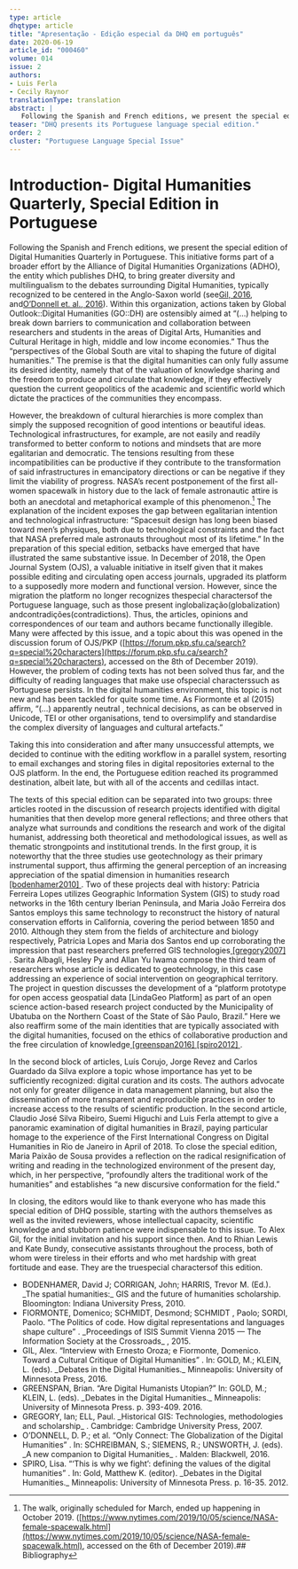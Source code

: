```yaml
---
type: article
dhqtype: article
title: "Apresentação - Edição especial da DHQ em português"
date: 2020-06-19
article_id: "000460"
volume: 014
issue: 2
authors:
- Luis Ferla
- Cecily Raynor
translationType: translation
abstract: |
   Following the Spanish and French editions, we present the special edition of Digital Humanities Quarterly in Portuguese. The premise is that the digital humanities can only fully assume its desired identity, namely that of the valuation of knowledge sharing and the freedom to produce and circulate that knowledge, if they effectively question the current geopolitics of the academic and scientific world which dictate the practices of the communities they encompass.
teaser: "DHQ presents its Portuguese language special edition."
order: 2
cluster: "Portuguese Language Special Issue"
---
```


# Introduction- Digital Humanities Quarterly, Special Edition in Portuguese

Following the Spanish and French editions, we present the special edition of Digital Humanities Quarterly in Portuguese. This initiative forms part of a broader effort by the Alliance of Digital Humanities Organizations (ADHO), the entity which publishes DHQ, to bring greater diversity and multilingualism to the debates surrounding Digital Humanities, typically recognized to be centered in the Anglo-Saxon world (see[Gil, 2016](#gil2016), and[O’Donnell et. al., 2016](#odonnell2016)). Within this organization, actions taken by Global Outlook::Digital Humanities (GO::DH) are ostensibly aimed at “(…) helping to break down barriers to communication and collaboration between researchers and students in the areas of Digital Arts, Humanities and Cultural Heritage in high, middle and low income economies.” Thus the “perspectives of the Global South are vital to shaping the future of digital humanities.” The premise is that the digital humanities can only fully assume its desired identity, namely that of the valuation of knowledge sharing and the freedom to produce and circulate that knowledge, if they effectively question the current geopolitics of the academic and scientific world which dictate the practices of the communities they encompass.

However, the breakdown of cultural hierarchies is more complex than simply the supposed recognition of good intentions or beautiful ideas. Technological infrastructures, for example, are not easily and readily transformed to better conform to notions and mindsets that are more egalitarian and democratic. The tensions resulting from these incompatibilities can be productive if they contribute to the transformation of said infrastructures in emancipatory directions or can be negative if they limit the viability of progress. NASA’s recent postponement of the first all-women spacewalk in history due to the lack of female astronautic attire is both an anecdotal and metaphorical example of this phenomenon.[^5] The explanation of the incident exposes the gap between egalitarian intention and technological infrastructure: “Spacesuit design has long been biased toward men’s physiques, both due to technological constraints and the fact that NASA preferred male astronauts throughout most of its lifetime.” In the preparation of this special edition, setbacks have emerged that have illustrated the same substantive issue. In December of 2018, the Open Journal System (OJS), a valuable initiative in itself given that it makes possible editing and circulating open access journals, upgraded its platform to a supposedly more modern and functional version. However, since the migration the platform no longer recognizes thespecial charactersof the Portuguese language, such as those present inglobalização(globalization) andcontradições(contradictions). Thus, the articles, opinions and correspondences of our team and authors became functionally illegible. Many were affected by this issue, and a topic about this was opened in the discussion forum of OJS/PKP ([https://forum.pkp.sfu.ca/search?q=special%20characters](https://forum.pkp.sfu.ca/search?q=special%20characters), accessed on the 8th of December 2019). However, the problem of coding texts has not been solved thus far, and the difficulty of reading languages that make use ofspecial characterssuch as Portuguese persists. In the digital humanities environment, this topic is not new and has been tackled for quite some time. As Fiormonte et al (2015) affirm, “(…) apparently neutral , technical decisions, as can be observed in Unicode, TEI or other organisations, tend to oversimplify and standardise the complex diversity of languages and cultural artefacts.” 

Taking this into consideration and after many unsuccessful attempts, we decided to continue with the editing workflow in a parallel system, resorting to email exchanges and storing files in digital repositories external to the OJS platform. In the end, the Portuguese edition reached its programmed destination, albeit late, but with all of the accents and cedillas intact.

The texts of this special edition can be separated into two groups: three articles rooted in the discussion of research projects identified with digital humanities that then develop more general reflections; and three others that analyze what surrounds and conditions the research and work of the digital humanist, addressing both theoretical and methodological issues, as well as thematic strongpoints and institutional trends. In the first group, it is noteworthy that the three studies use geotechnology as their primary instrumental support, thus affirming the general perception of an increasing appreciation of the spatial dimension in humanities research<a class="footnote-ref" href="#bodenhamer2010"> [bodenhamer2010] </a>. Two of these projects deal with history: Patricia Ferreira Lopes utilizes Geographic Information System (GIS) to study road networks in the 16th century Iberian Peninsula, and Maria João Ferreira dos Santos employs this same technology to reconstruct the history of natural conservation efforts in California, covering the period between 1850 and 2010. Although they stem from the fields of architecture and biology respectively, Patrícia Lopes and Maria dos Santos end up corroborating the impression that past researchers preferred GIS technologies<a class="footnote-ref" href="#gregory2007"> [gregory2007] </a>. Sarita Albagli, Hesley Py and Allan Yu Iwama compose the third team of researchers whose article is dedicated to geotechnology, in this case addressing an experience of social intervention on geographical territory. The project in question discusses the development of a “platform prototype for open access geospatial data [LindaGeo Platform] as part of an open science action-based research project conducted by the Municipality of Ubatuba on the Northern Coast of the State of São Paulo, Brazil.” Here we also reaffirm some of the main identities that are typically associated with the digital humanities, focused on the ethics of collaborative production and the free circulation of knowledge<a class="footnote-ref" href="#greenspan2016"> [greenspan2016] </a><a class="footnote-ref" href="#spiro2012"> [spiro2012] </a>.

In the second block of articles, Luís Corujo, Jorge Revez and Carlos Guardado da Silva explore a topic whose importance has yet to be sufficiently recognized: digital curation and its costs. The authors advocate not only for greater diligence in data management planning, but also the dissemination of more transparent and reproducible practices in order to increase access to the results of scientific production. In the second article, Claudio José Silva Ribeiro, Suemi Higuchi and Luis Ferla attempt to give a panoramic examination of digital humanities in Brazil, paying particular homage to the experience of the First International Congress on Digital Humanities in Rio de Janeiro in April of 2018. To close the special edition, Maria Paixão de Sousa provides a reflection on the radical resignification of writing and reading in the technologized environment of the present day, which, in her perspective, “profoundly alters the traditional work of the humanities” and establishes “a new discursive conformation for the field.” 

In closing, the editors would like to thank everyone who has made this special edition of DHQ possible, starting with the authors themselves as well as the invited reviewers, whose intellectual capacity, scientific knowledge and stubborn patience were indispensable to this issue. To Alex Gil, for the initial invitation and his support since then. And to Rhian Lewis and Kate Bundy, consecutive assistants throughout the process, both of whom were tireless in their efforts and who met hardship with great fortitude and ease. They are the truespecial charactersof this edition.

[^5]: The walk, originally scheduled for March, ended up happening in October 2019. ([https://www.nytimes.com/2019/10/05/science/NASA-female-spacewalk.html](https://www.nytimes.com/2019/10/05/science/NASA-female-spacewalk.html), accessed on the 6th of December 2019).## Bibliography

<ul>
<li id="bodenhamer2010">BODENHAMER, David J; CORRIGAN, John; HARRIS, Trevor M. (Ed.). _The spatial humanities:_ GIS and the future of humanities scholarship. Bloomington: Indiana University Press, 2010.
</li>
<li id="fiormonte2015">FIORMONTE, Domenico; SCHMIDT, Desmond; SCHMIDT , Paolo; SORDI, Paolo. “The Politics of code. How digital representations and languages shape culture” . _Proceedings of ISIS Summit Vienna 2015 — The Information Society at the Crossroads_ , 2015.
</li>
<li id="gil2016">GIL, Alex. “Interview with Ernesto Oroza; e Fiormonte, Domenico. Toward a Cultural Critique of Digital Humanities” . In: GOLD, M.; KLEIN, L. (eds). _Debates in the Digital Humanities._ Minneapolis: University of Minnesota Press, 2016.
</li>
<li id="greenspan2016">GREENSPAN, Brian. “Are Digital Humanists Utopian?” In: GOLD, M.; KLEIN, L. (eds). _Debates in the Digital Humanities._ Minneapolis: University of Minnesota Press. p. 393-409. 2016.
</li>
<li id="gregory2007">GREGORY, Ian; ELL, Paul. _Historical GIS: Technologies, methodologies and scholarship_ . Cambridge: Cambridge University Press, 2007.
</li>
<li id="odonnell2016">O’DONNELL, D. P.; et al. “Only Connect: The Globalization of the Digital Humanities” . In: SCHREIBMAN, S.; SIEMENS, R.; UNSWORTH, J. (eds). _A new companion to Digital Humanities_ . Malden: Blackwell, 2016.
</li>
<li id="spiro2012">SPIRO, Lisa. “‘This is why we fight’: defining the values of the digital humanities” . In: Gold, Matthew K. (editor). _Debates in the Digital Humanities._ Minneapolis: University of Minnesota Press. p. 16-35. 2012.
</li>

</ul>
